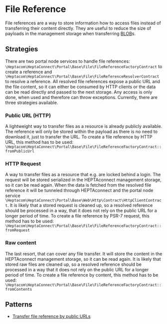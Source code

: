 # File Reference

File references are a way to store information how to access files instead of transferring their content directly.
They are useful to reduce the size of payloads in the management storage when transferring [BLOB](https://en.wikipedia.org/wiki/Binary_large_object)s.


## Strategies

There are two portal node services to handle file references: `\Heptacom\HeptaConnect\Portal\Base\File\FileReferenceFactoryContract` to create a reference and `\Heptacom\HeptaConnect\Portal\Base\File\FileReferenceResolverContract` to resolve a reference.
All resolved file references expose a public URL and the file content, so it can either be consumed by HTTP clients or the data can be read directly and passed to the next storage.
Any access is only done, when used and therefore can throw exceptions.
Currently, there are three strategies available.


### Public URL (HTTP)

A lightweight way to transfer files as a resource is already publicly available.
The reference will only be stored within the payload as there is no need to download it, just to transfer the URL.
To create a file reference by HTTP URL, this method has to be used: `\Heptacom\HeptaConnect\Portal\Base\File\FileReferenceFactoryContract::fromPublicUrl`


### HTTP Request

A way to transfer files as a resource that e.g. are locked behind a login.
The request will be stored serialized in the HEPTAconnect management storage, so it can be read again.
When the data is fetched from the resolved file reference it will be tunneled through HEPTAconnect and the portal node service `\Heptacom\HeptaConnect\Portal\Base\Web\Http\Contract\HttpClientContract`.
It is likely that a stored request is cleaned up, so a resolved reference should be processed in a way, that it does not rely on the public URL for a longer period of time.
To create a file reference by PSR-7 request, this method has to be used: `\Heptacom\HeptaConnect\Portal\Base\File\FileReferenceFactoryContract::fromRequest`


### Raw content

The last resort, that can cover any file transfer.
It will store the content in the HEPTAconnect management storage, so it can be read again.
It is likely that stored raw files are cleaned up, so a resolved reference should be processed in a way that it does not rely on the public URL for a longer period of time.
To create a file reference by content, this method has to be used: `\Heptacom\HeptaConnect\Portal\Base\File\FileReferenceFactoryContract::fromContents`

## Patterns

- [Transfer file reference by public URLs](patterns/transfer-file-reference-by-public-url.md)
